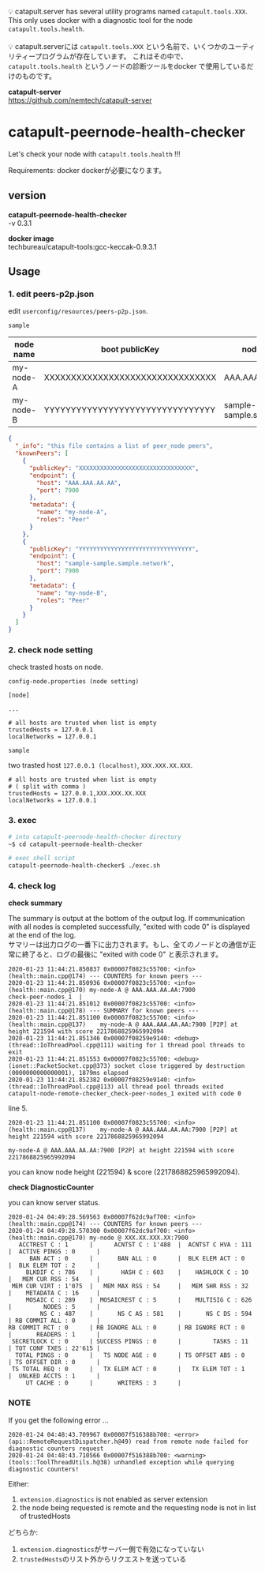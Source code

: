 :bulb: catapult.server has several utility programs named `catapult.tools.XXX`.
This only uses docker with a diagnostic tool for the node `catapult.tools.health`.<br><br>
:bulb: catapult.serverには `catapult.tools.XXX` という名前で、いくつかのユーティリティープログラムが存在しています。
これはその中で、`catapult.tools.health` というノードの診断ツールをdocker で使用しているだけのものです。

**catapult-server**  
https://github.com/nemtech/catapult-server

# catapult-peernode-health-checker

Let's check your node with `catapult.tools.health` !!!

Requirements: docker
dockerが必要になります。

## version

**catapult-peernode-health-checker**  
-v 0.3.1

**docker image**  
techbureau/catapult-tools:gcc-keccak-0.9.3.1

## Usage

### 1. edit peers-p2p.json

edit `userconfig/resources/peers-p2p.json`.

`sample`

| node name | boot publicKey                   | node address                 |
| --------- | -------------------------------- | ---------------------------- |
| my-node-A | XXXXXXXXXXXXXXXXXXXXXXXXXXXXXXXX | AAA.AAA.AA.AA                |
| my-node-B | YYYYYYYYYYYYYYYYYYYYYYYYYYYYYYYY | sample-sample.sample.network |


```json
{
  "_info": "this file contains a list of peer_node peers",
  "knownPeers": [
    {
      "publicKey": "XXXXXXXXXXXXXXXXXXXXXXXXXXXXXXXX",
      "endpoint": {
        "host": "AAA.AAA.AA.AA",
        "port": 7900
      },
      "metadata": {
        "name": "my-node-A",
        "roles": "Peer"
      }
    },
    {
      "publicKey": "YYYYYYYYYYYYYYYYYYYYYYYYYYYYYYYY",
      "endpoint": {
        "host": "sample-sample.sample.network",
        "port": 7900
      },
      "metadata": {
        "name": "my-node-B",
        "roles": "Peer"
      }
    }
  ]
}
```

### 2. check node setting

check trasted hosts on node.

`config-node.properties (node setting)`

```
[node]

...

# all hosts are trusted when list is empty
trustedHosts = 127.0.0.1
localNetworks = 127.0.0.1
```

`sample`

two trasted host `127.0.0.1 (localhost)`, `XXX.XXX.XX.XXX`.

```
# all hosts are trusted when list is empty
# ( split with comma )
trustedHosts = 127.0.0.1,XXX.XXX.XX.XXX
localNetworks = 127.0.0.1
```

### 3. exec

```sh
# into catapult-peernode-health-checker directory
~$ cd catapult-peernode-health-checker

# exec shell script
catapult-peernode-health-checker$ ./exec.sh
```

### 4. check log

**check summary**

The summary is output at the bottom of the output log. If communication with all nodes is completed successfully, "exited with code 0" is displayed at the end of the log.  
サマリーは出力ログの一番下に出力されます。もし、全てのノードとの通信が正常に終了ると、ログの最後に "exited with code 0" と表示されます。

```
2020-01-23 11:44:21.850837 0x00007f0823c55700: <info> (health::main.cpp@174) --- COUNTERS for known peers ---
2020-01-23 11:44:21.850936 0x00007f0823c55700: <info> (health::main.cpp@170) my-node-A @ AAA.AAA.AA.AA:7900
check-peer-nodes_1  |  
2020-01-23 11:44:21.851012 0x00007f0823c55700: <info> (health::main.cpp@178) --- SUMMARY for known peers ---
2020-01-23 11:44:21.851100 0x00007f0823c55700: <info> (health::main.cpp@137)    my-node-A @ AAA.AAA.AA.AA:7900 [P2P] at height 221594 with score 2217868825965992094
2020-01-23 11:44:21.851346 0x00007f08259e9140: <debug> (thread::IoThreadPool.cpp@111) waiting for 1 thread pool threads to exit
2020-01-23 11:44:21.851553 0x00007f0823c55700: <debug> (ionet::PacketSocket.cpp@373) socket close triggered by destruction (0000000000000001), 1879ms elapsed
2020-01-23 11:44:21.852382 0x00007f08259e9140: <info> (thread::IoThreadPool.cpp@113) all thread pool threads exited    
catapult-node-remote-checker_check-peer-nodes_1 exited with code 0
```

line 5.

```
2020-01-23 11:44:21.851100 0x00007f0823c55700: <info> (health::main.cpp@137)    my-node-A @ AAA.AAA.AA.AA:7900 [P2P] at height 221594 with score 2217868825965992094
```

`my-node-A @ AAA.AAA.AA.AA:7900 [P2P] at height 221594 with score 2217868825965992094`

you can know node height (221594) & score (2217868825965992094).

**check DiagnosticCounter**

you can know server status.

```
2020-01-24 04:49:28.569563 0x00007f62dc9af700: <info> (health::main.cpp@174) --- COUNTERS for known peers ---
2020-01-24 04:49:28.570300 0x00007f62dc9af700: <info> (health::main.cpp@170) my-node @ XXX.XX.XXX.XX:7900
   ACCTREST C : 1      |      ACNTST C : 1'488  |  ACNTST C HVA : 111    |  ACTIVE PINGS : 0      |
      BAN ACT : 0      |       BAN ALL : 0      |  BLK ELEM ACT : 0      |  BLK ELEM TOT : 2      |
     BLKDIF C : 786    |        HASH C : 603    |    HASHLOCK C : 10     |   MEM CUR RSS : 54     |
 MEM CUR VIRT : 1'075  |   MEM MAX RSS : 54     |   MEM SHR RSS : 32     |    METADATA C : 16     |
     MOSAIC C : 289    |  MOSAICREST C : 5      |    MULTISIG C : 626    |         NODES : 5      |
         NS C : 487    |       NS C AS : 581    |       NS C DS : 594    | RB COMMIT ALL : 0      |
RB COMMIT RCT : 0      | RB IGNORE ALL : 0      | RB IGNORE RCT : 0      |       READERS : 1      |
 SECRETLOCK C : 0      | SUCCESS PINGS : 0      |         TASKS : 11     | TOT CONF TXES : 22'615 |
  TOTAL PINGS : 0      |   TS NODE AGE : 0      | TS OFFSET ABS : 0      | TS OFFSET DIR : 0      |
 TS TOTAL REQ : 0      |   TX ELEM ACT : 0      |   TX ELEM TOT : 1      |  UNLKED ACCTS : 1      |
     UT CACHE : 0      |       WRITERS : 3      |  
```

### NOTE

If you get the following error ...

```
2020-01-24 04:48:43.709967 0x00007f516388b700: <error> (api::RemoteRequestDispatcher.h@49) read from remote node failed for diagnostic counters request
2020-01-24 04:48:43.710566 0x00007f516388b700: <warning> (tools::ToolThreadUtils.h@38) unhandled exception while querying diagnostic counters!
```

Either:

1. `extension.diagnostics` is not enabled as server extension
2. the node being requested is remote and the requesting node is not in list of trustedHosts

どちらか:

1. `extension.diagnostics`がサーバー側で有効になっていない
2. `trustedHosts`のリスト外からリクエストを送っている
